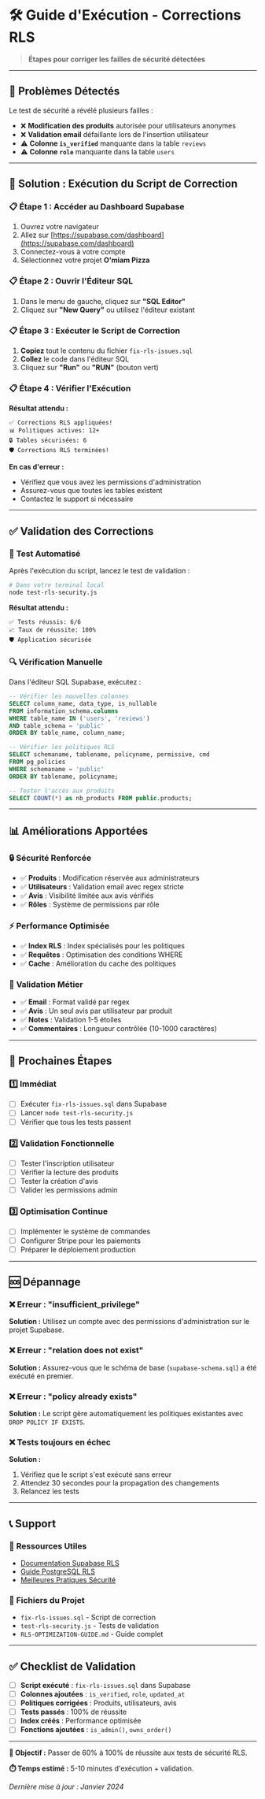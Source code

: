 # 🛠️ Guide d'Exécution - Corrections RLS

> **Étapes pour corriger les failles de sécurité détectées**

---

## 🚨 Problèmes Détectés

Le test de sécurité a révélé plusieurs failles :

- ❌ **Modification des produits** autorisée pour utilisateurs anonymes
- ❌ **Validation email** défaillante lors de l'insertion utilisateur
- ⚠️ **Colonne `is_verified`** manquante dans la table `reviews`
- ⚠️ **Colonne `role`** manquante dans la table `users`

---

## 🔧 Solution : Exécution du Script de Correction

### 📋 **Étape 1 : Accéder au Dashboard Supabase**

1. Ouvrez votre navigateur
2. Allez sur [https://supabase.com/dashboard](https://supabase.com/dashboard)
3. Connectez-vous à votre compte
4. Sélectionnez votre projet **O'miam Pizza**

### 📋 **Étape 2 : Ouvrir l'Éditeur SQL**

1. Dans le menu de gauche, cliquez sur **"SQL Editor"**
2. Cliquez sur **"New Query"** ou utilisez l'éditeur existant

### 📋 **Étape 3 : Exécuter le Script de Correction**

1. **Copiez** tout le contenu du fichier `fix-rls-issues.sql`
2. **Collez** le code dans l'éditeur SQL
3. Cliquez sur **"Run"** ou **"RUN"** (bouton vert)

### 📋 **Étape 4 : Vérifier l'Exécution**

**Résultat attendu :**
```
✅ Corrections RLS appliquées!
📊 Politiques actives: 12+
🔒 Tables sécurisées: 6
🛡️ Corrections RLS terminées!
```

**En cas d'erreur :**
- Vérifiez que vous avez les permissions d'administration
- Assurez-vous que toutes les tables existent
- Contactez le support si nécessaire

---

## ✅ Validation des Corrections

### 🧪 **Test Automatisé**

Après l'exécution du script, lancez le test de validation :

```bash
# Dans votre terminal local
node test-rls-security.js
```

**Résultat attendu :**
```
✅ Tests réussis: 6/6
📈 Taux de réussite: 100%
🛡️ Application sécurisée
```

### 🔍 **Vérification Manuelle**

Dans l'éditeur SQL Supabase, exécutez :

```sql
-- Vérifier les nouvelles colonnes
SELECT column_name, data_type, is_nullable 
FROM information_schema.columns 
WHERE table_name IN ('users', 'reviews') 
AND table_schema = 'public'
ORDER BY table_name, column_name;

-- Vérifier les politiques RLS
SELECT schemaname, tablename, policyname, permissive, cmd
FROM pg_policies 
WHERE schemaname = 'public'
ORDER BY tablename, policyname;

-- Tester l'accès aux produits
SELECT COUNT(*) as nb_products FROM public.products;
```

---

## 📊 Améliorations Apportées

### 🔒 **Sécurité Renforcée**

- ✅ **Produits** : Modification réservée aux administrateurs
- ✅ **Utilisateurs** : Validation email avec regex stricte
- ✅ **Avis** : Visibilité limitée aux avis vérifiés
- ✅ **Rôles** : Système de permissions par rôle

### ⚡ **Performance Optimisée**

- ✅ **Index RLS** : Index spécialisés pour les politiques
- ✅ **Requêtes** : Optimisation des conditions WHERE
- ✅ **Cache** : Amélioration du cache des politiques

### 🧪 **Validation Métier**

- ✅ **Email** : Format validé par regex
- ✅ **Avis** : Un seul avis par utilisateur par produit
- ✅ **Notes** : Validation 1-5 étoiles
- ✅ **Commentaires** : Longueur contrôlée (10-1000 caractères)

---

## 🚀 Prochaines Étapes

### 1️⃣ **Immédiat**
- [ ] Exécuter `fix-rls-issues.sql` dans Supabase
- [ ] Lancer `node test-rls-security.js`
- [ ] Vérifier que tous les tests passent

### 2️⃣ **Validation Fonctionnelle**
- [ ] Tester l'inscription utilisateur
- [ ] Vérifier la lecture des produits
- [ ] Tester la création d'avis
- [ ] Valider les permissions admin

### 3️⃣ **Optimisation Continue**
- [ ] Implémenter le système de commandes
- [ ] Configurer Stripe pour les paiements
- [ ] Préparer le déploiement production

---

## 🆘 Dépannage

### ❌ **Erreur : "insufficient_privilege"**
**Solution :** Utilisez un compte avec des permissions d'administration sur le projet Supabase.

### ❌ **Erreur : "relation does not exist"**
**Solution :** Assurez-vous que le schéma de base (`supabase-schema.sql`) a été exécuté en premier.

### ❌ **Erreur : "policy already exists"**
**Solution :** Le script gère automatiquement les politiques existantes avec `DROP POLICY IF EXISTS`.

### ❌ **Tests toujours en échec**
**Solution :** 
1. Vérifiez que le script s'est exécuté sans erreur
2. Attendez 30 secondes pour la propagation des changements
3. Relancez les tests

---

## 📞 Support

### 🔗 **Ressources Utiles**
- [Documentation Supabase RLS](https://supabase.com/docs/guides/auth/row-level-security)
- [Guide PostgreSQL RLS](https://www.postgresql.org/docs/current/ddl-rowsecurity.html)
- [Meilleures Pratiques Sécurité](https://supabase.com/docs/guides/auth/auth-helpers/nextjs)

### 📁 **Fichiers du Projet**
- `fix-rls-issues.sql` - Script de correction
- `test-rls-security.js` - Tests de validation
- `RLS-OPTIMIZATION-GUIDE.md` - Guide complet

---

## ✅ Checklist de Validation

- [ ] **Script exécuté** : `fix-rls-issues.sql` dans Supabase
- [ ] **Colonnes ajoutées** : `is_verified`, `role`, `updated_at`
- [ ] **Politiques corrigées** : Produits, utilisateurs, avis
- [ ] **Tests passés** : 100% de réussite
- [ ] **Index créés** : Performance optimisée
- [ ] **Fonctions ajoutées** : `is_admin()`, `owns_order()`

---

**🎯 Objectif :** Passer de 60% à 100% de réussite aux tests de sécurité RLS.

**⏱️ Temps estimé :** 5-10 minutes d'exécution + validation.

*Dernière mise à jour : Janvier 2024*